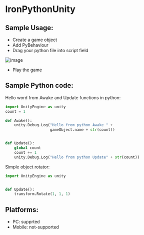 # IronPythonUnity

## Sample Usage:
- Create a game object
- Add PyBehaviour
- Drag your python file into script field

![image](https://user-images.githubusercontent.com/6388730/47956680-8ea82f80-dfbd-11e8-89f1-da39c9015430.png)


- Play the game

## Sample Python code:
Hello word from Awake and Update functions in python:

``` python
import UnityEngine as unity
count = 1

def Awake():
    unity.Debug.Log("Hello from python Awake " +
                    gameObject.name + str(count))


def Update():
    global count
    count += 1
    unity.Debug.Log("Hello from python Update" + str(count))

```

Simple object rotator:
``` python
import UnityEngine as unity


def Update():
    transform.Rotate(1, 1, 1)

```

## Platforms:
- PC: supprted
- Mobile: not-supported
